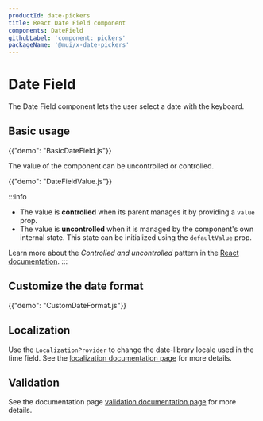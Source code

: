 ```yaml
---
productId: date-pickers
title: React Date Field component
components: DateField
githubLabel: 'component: pickers'
packageName: '@mui/x-date-pickers'
---
```


# Date Field

<p class="description">The Date Field component lets the user select a date with the keyboard.</p>

## Basic usage

{{"demo": "BasicDateField.js"}}

The value of the component can be uncontrolled or controlled.

{{"demo": "DateFieldValue.js"}}

:::info

- The value is **controlled** when its parent manages it by providing a `value` prop.
- The value is **uncontrolled** when it is managed by the component's own internal state. This state can be initialized using the `defaultValue` prop.

Learn more about the _Controlled and uncontrolled_ pattern in the [React documentation](https://react.dev/learn/sharing-state-between-components#controlled-and-uncontrolled-components).
:::

## Customize the date format

{{"demo": "CustomDateFormat.js"}}

## Localization

Use the `LocalizationProvider` to change the date-library locale used in the time field.
See the [localization documentation page](/x/react-date-pickers/localization/) for more details.

## Validation

See the documentation page [validation documentation page](/x/react-date-pickers/validation/) for more details.
